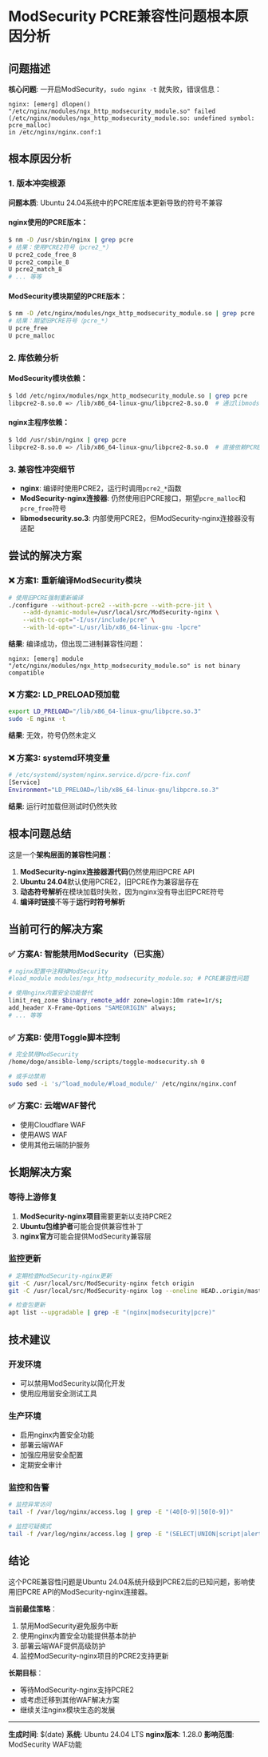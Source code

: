 # ModSecurity PCRE兼容性问题根本原因分析

## 问题描述
**核心问题**: 一开启ModSecurity，`sudo nginx -t` 就失败，错误信息：
```
nginx: [emerg] dlopen() "/etc/nginx/modules/ngx_http_modsecurity_module.so" failed 
(/etc/nginx/modules/ngx_http_modsecurity_module.so: undefined symbol: pcre_malloc) 
in /etc/nginx/nginx.conf:1
```

## 根本原因分析

### 1. 版本冲突根源
**问题本质**: Ubuntu 24.04系统中的PCRE库版本更新导致的符号不兼容

#### nginx使用的PCRE版本：
```bash
$ nm -D /usr/sbin/nginx | grep pcre
# 结果：使用PCRE2符号（pcre2_*）
U pcre2_code_free_8
U pcre2_compile_8
U pcre2_match_8
# ... 等等
```

#### ModSecurity模块期望的PCRE版本：
```bash
$ nm -D /etc/nginx/modules/ngx_http_modsecurity_module.so | grep pcre
# 结果：期望旧PCRE符号（pcre_*）
U pcre_free
U pcre_malloc
```

### 2. 库依赖分析

#### ModSecurity模块依赖：
```bash
$ ldd /etc/nginx/modules/ngx_http_modsecurity_module.so | grep pcre
libpcre2-8.so.0 => /lib/x86_64-linux-gnu/libpcre2-8.so.0  # 通过libmodsecurity间接依赖
```

#### nginx主程序依赖：
```bash
$ ldd /usr/sbin/nginx | grep pcre
libpcre2-8.so.0 => /lib/x86_64-linux-gnu/libpcre2-8.so.0  # 直接依赖PCRE2
```

### 3. 兼容性冲突细节

- **nginx**: 编译时使用PCRE2，运行时调用`pcre2_*`函数
- **ModSecurity-nginx连接器**: 仍然使用旧PCRE接口，期望`pcre_malloc`和`pcre_free`符号
- **libmodsecurity.so.3**: 内部使用PCRE2，但ModSecurity-nginx连接器没有适配

## 尝试的解决方案

### ❌ 方案1: 重新编译ModSecurity模块
```bash
# 使用旧PCRE强制重新编译
./configure --without-pcre2 --with-pcre --with-pcre-jit \
    --add-dynamic-module=/usr/local/src/ModSecurity-nginx \
    --with-cc-opt="-I/usr/include/pcre" \
    --with-ld-opt="-L/usr/lib/x86_64-linux-gnu -lpcre"
```
**结果**: 编译成功，但出现二进制兼容性问题：
```
nginx: [emerg] module "/etc/nginx/modules/ngx_http_modsecurity_module.so" is not binary compatible
```

### ❌ 方案2: LD_PRELOAD预加载
```bash
export LD_PRELOAD="/lib/x86_64-linux-gnu/libpcre.so.3"
sudo -E nginx -t
```
**结果**: 无效，符号仍然未定义

### ❌ 方案3: systemd环境变量
```bash
# /etc/systemd/system/nginx.service.d/pcre-fix.conf
[Service]
Environment="LD_PRELOAD=/lib/x86_64-linux-gnu/libpcre.so.3"
```
**结果**: 运行时加载但测试时仍然失败

## 根本问题总结

这是一个**架构层面的兼容性问题**：

1. **ModSecurity-nginx连接器源代码**仍然使用旧PCRE API
2. **Ubuntu 24.04**默认使用PCRE2，旧PCRE作为兼容层存在
3. **动态符号解析**在模块加载时失败，因为nginx没有导出旧PCRE符号
4. **编译时链接**不等于**运行时符号解析**

## 当前可行的解决方案

### ✅ 方案A: 智能禁用ModSecurity（已实施）
```bash
# nginx配置中注释掉ModSecurity
#load_module modules/ngx_http_modsecurity_module.so; # PCRE兼容性问题

# 使用nginx内置安全功能替代
limit_req_zone $binary_remote_addr zone=login:10m rate=1r/s;
add_header X-Frame-Options "SAMEORIGIN" always;
# ... 等等
```

### ✅ 方案B: 使用Toggle脚本控制
```bash
# 完全禁用ModSecurity
/home/doge/ansible-lemp/scripts/toggle-modsecurity.sh 0

# 或手动禁用
sudo sed -i 's/^load_module/#load_module/' /etc/nginx/nginx.conf
```

### ✅ 方案C: 云端WAF替代
- 使用Cloudflare WAF
- 使用AWS WAF
- 使用其他云端防护服务

## 长期解决方案

### 等待上游修复
1. **ModSecurity-nginx项目**需要更新以支持PCRE2
2. **Ubuntu包维护者**可能会提供兼容性补丁
3. **nginx官方**可能会提供ModSecurity兼容层

### 监控更新
```bash
# 定期检查ModSecurity-nginx更新
git -C /usr/local/src/ModSecurity-nginx fetch origin
git -C /usr/local/src/ModSecurity-nginx log --oneline HEAD..origin/master

# 检查包更新
apt list --upgradable | grep -E "(nginx|modsecurity|pcre)"
```

## 技术建议

### 开发环境
- 可以禁用ModSecurity以简化开发
- 使用应用层安全测试工具

### 生产环境
- 启用nginx内置安全功能
- 部署云端WAF
- 加强应用层安全配置
- 定期安全审计

### 监控和告警
```bash
# 监控异常访问
tail -f /var/log/nginx/access.log | grep -E "(40[0-9]|50[0-9])"

# 监控可疑模式
tail -f /var/log/nginx/access.log | grep -E "(SELECT|UNION|script|alert|../)"
```

## 结论

这个PCRE兼容性问题是Ubuntu 24.04系统升级到PCRE2后的已知问题，影响使用旧PCRE API的ModSecurity-nginx连接器。

**当前最佳策略**：
1. 禁用ModSecurity避免服务中断
2. 使用nginx内置安全功能提供基本防护
3. 部署云端WAF提供高级防护
4. 监控ModSecurity-nginx项目的PCRE2支持更新

**长期目标**：
- 等待ModSecurity-nginx支持PCRE2
- 或考虑迁移到其他WAF解决方案
- 继续关注nginx模块生态的发展

---
**生成时间**: $(date)
**系统**: Ubuntu 24.04 LTS
**nginx版本**: 1.28.0
**影响范围**: ModSecurity WAF功能
